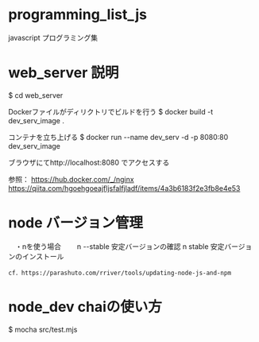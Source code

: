 # programming_list_js

javascript プログラミング集

# web_server 説明

$ cd web_server

Dockerファイルがディリクトリでビルドを行う
$ docker build -t dev_serv_image .

コンテナを立ち上げる
$ docker run --name dev_serv -d -p 8080:80 dev_serv_image

ブラウザにてhttp://localhost:8080 でアクセスする

参照：
https://hub.docker.com/_/nginx
https://qiita.com/hgoehgoeajfljsfalfjladf/items/4a3b6183f2e3fb8e4e53

# node バージョン管理

　・nを使う場合
　　n --stable 安定バージョンの確認
    n stable 安定バージョンのインストール

    cf．https://parashuto.com/rriver/tools/updating-node-js-and-npm

# node_dev chaiの使い方

$ mocha src/test.mjs